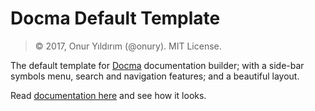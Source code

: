 # Docma Default Template

> © 2017, Onur Yıldırım (@onury). MIT License.

The default template for [Docma][docma] documentation builder; with a side-bar symbols menu, search and navigation features; and a beautiful layout.

Read [documentation here][template-docs] and see how it looks.

[docma]:https://github.com/onury/docma
[template-docs]:https://onury.github.io/docma/?content=default-template
